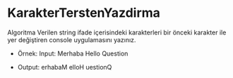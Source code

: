 # KarakterTerstenYazdirma
Algoritma
Verilen string ifade içerisindeki karakterleri bir önceki karakter ile yer değiştiren console uygulamasını yazınız.

* Örnek: Input: Merhaba Hello Question

* Output: erhabaM elloH uestionQ
